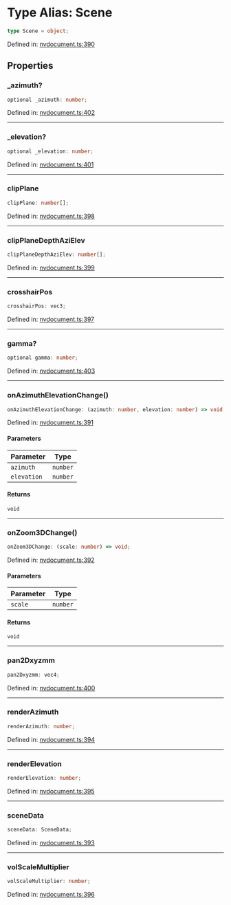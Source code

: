 # Type Alias: Scene

```ts
type Scene = object;
```

Defined in: [nvdocument.ts:390](https://github.com/niivue/niivue/blob/main/packages/niivue/src/nvdocument.ts#L390)

## Properties

### \_azimuth?

```ts
optional _azimuth: number;
```

Defined in: [nvdocument.ts:402](https://github.com/niivue/niivue/blob/main/packages/niivue/src/nvdocument.ts#L402)

---

### \_elevation?

```ts
optional _elevation: number;
```

Defined in: [nvdocument.ts:401](https://github.com/niivue/niivue/blob/main/packages/niivue/src/nvdocument.ts#L401)

---

### clipPlane

```ts
clipPlane: number[];
```

Defined in: [nvdocument.ts:398](https://github.com/niivue/niivue/blob/main/packages/niivue/src/nvdocument.ts#L398)

---

### clipPlaneDepthAziElev

```ts
clipPlaneDepthAziElev: number[];
```

Defined in: [nvdocument.ts:399](https://github.com/niivue/niivue/blob/main/packages/niivue/src/nvdocument.ts#L399)

---

### crosshairPos

```ts
crosshairPos: vec3;
```

Defined in: [nvdocument.ts:397](https://github.com/niivue/niivue/blob/main/packages/niivue/src/nvdocument.ts#L397)

---

### gamma?

```ts
optional gamma: number;
```

Defined in: [nvdocument.ts:403](https://github.com/niivue/niivue/blob/main/packages/niivue/src/nvdocument.ts#L403)

---

### onAzimuthElevationChange()

```ts
onAzimuthElevationChange: (azimuth: number, elevation: number) => void;
```

Defined in: [nvdocument.ts:391](https://github.com/niivue/niivue/blob/main/packages/niivue/src/nvdocument.ts#L391)

#### Parameters

| Parameter   | Type     |
| ----------- | -------- |
| `azimuth`   | `number` |
| `elevation` | `number` |

#### Returns

`void`

---

### onZoom3DChange()

```ts
onZoom3DChange: (scale: number) => void;
```

Defined in: [nvdocument.ts:392](https://github.com/niivue/niivue/blob/main/packages/niivue/src/nvdocument.ts#L392)

#### Parameters

| Parameter | Type     |
| --------- | -------- |
| `scale`   | `number` |

#### Returns

`void`

---

### pan2Dxyzmm

```ts
pan2Dxyzmm: vec4;
```

Defined in: [nvdocument.ts:400](https://github.com/niivue/niivue/blob/main/packages/niivue/src/nvdocument.ts#L400)

---

### renderAzimuth

```ts
renderAzimuth: number;
```

Defined in: [nvdocument.ts:394](https://github.com/niivue/niivue/blob/main/packages/niivue/src/nvdocument.ts#L394)

---

### renderElevation

```ts
renderElevation: number;
```

Defined in: [nvdocument.ts:395](https://github.com/niivue/niivue/blob/main/packages/niivue/src/nvdocument.ts#L395)

---

### sceneData

```ts
sceneData: SceneData;
```

Defined in: [nvdocument.ts:393](https://github.com/niivue/niivue/blob/main/packages/niivue/src/nvdocument.ts#L393)

---

### volScaleMultiplier

```ts
volScaleMultiplier: number;
```

Defined in: [nvdocument.ts:396](https://github.com/niivue/niivue/blob/main/packages/niivue/src/nvdocument.ts#L396)
